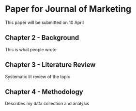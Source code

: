 # Paper for Journal of Marketing
This paper will be submitted on 10 April

## Chapter 2 - Background
This is what people wrote

## Chapter 3 - Literature Review
Systematic lit review of the topic

## Chapter 4 - Methodology
Describes my data collection and analysis 
